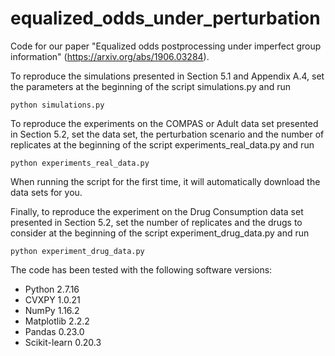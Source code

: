 # equalized_odds_under_perturbation
Code for our paper "Equalized odds postprocessing under imperfect group information" (https://arxiv.org/abs/1906.03284).

To reproduce the simulations presented in Section 5.1 and Appendix A.4, set the parameters at the beginning of the script simulations.py and run
```
python simulations.py
```

To reproduce the experiments on the COMPAS or Adult data set presented in Section 5.2, set the data set, the perturbation scenario and the number of replicates at the beginning of the script experiments_real_data.py and run
```
python experiments_real_data.py
```
When running the script for the first time, it will automatically download the data sets for you. 

Finally, to reproduce the experiment on the Drug Consumption data set presented in Section 5.2, set the number of replicates and the drugs to consider at the beginning of the script experiment_drug_data.py and run 
```
python experiment_drug_data.py
```

The code has been tested with the following software versions:
* Python 2.7.16
* CVXPY 1.0.21
* NumPy 1.16.2
* Matplotlib 2.2.2
* Pandas 0.23.0
* Scikit-learn 0.20.3

